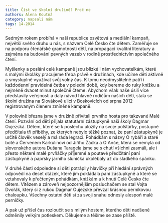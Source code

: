 ```yaml
---
title: Číst ve školní družině? Proč ne
authors: Alena Koutná
category: napsali nám
tags: 14-2014
---
```


Sedmým rokem probíhá v naší republice osvětová a mediální kampaň, největší svého druhu u nás, s názvem Celé Česko čte dětem. Zaměřuje se na podporu čtenářské gramotnosti dětí, na propagaci kvalitní literatury a zejména na budování pevných vazeb v rodině prostřednictvím společného čtení.

Myšlenky a poslání celé kampaně jsou blízké i nám vychovatelkám, které s malými školáky pracujeme třeba právě v družinách, kde učíme děti aktivně a smysluplně využívat svůj volný čas. K tomu neodmyslitelně patří i každodenní pravidelná četba v polední době, kdy bereme do ruky knížku a nejméně dvacet minut společně čteme. Abychom však naše úsilí více představily veřejnosti a daly návod hlavně rodičům našich dětí, stala se školní družina na Slovákově ulici v Boskovicích od srpna 2012 registrovaným členem zmíněné kampaně.

V polovině března jsme v družině přivítali prvního hosta pro takzvané Malé čtení. Pozvání od dětí přijala statutární zástupkyně naší školy Dagmar Oujezská. Dětem, které se k poslechu uložily na svoje polštářky, postupně předčítala tři příběhy, ze kterých nebylo těžké poznat, že paní zástupkyně je určitě člověk veselý a má ráda legraci. Pohádkám s názvy O rybáři a staré botě a Červeném Karkulínovi od Jiřího Žáčka a O Anče, která se nemyla od slovenského autora Dušana Taragela jsme se s chutí všichni zasmáli, ale i přesto některé malé prvňáčky příjemné a poutavé předčítání paní zástupkyně a paprsky jarního sluníčka ukolébaly až do sladkého spánku.

V druhé části odpoledne si děti potrápily hlavičky při hledání správných odpovědí na deset otázek, které jim pokládala paní zástupkyně a  které se vztahovaly k přečteným pohádkám, knížkám a k hnutí Celé Česko čte dětem. Vítězem a zároveň nejpozornějším posluchačem se stal Vojta Dvořák, který si z rukou Dagmar Oujezské převzal krásnou perníkovou chaloupku. Všechny ostatní děti si za svoji snahu odnesly alespoň malé perníčky.

A pak už přišel čas rozloučit se s milým hostem, kterého děti nadšeně odměnily velkým potleskem. Děkujeme a těšíme se zase příště.